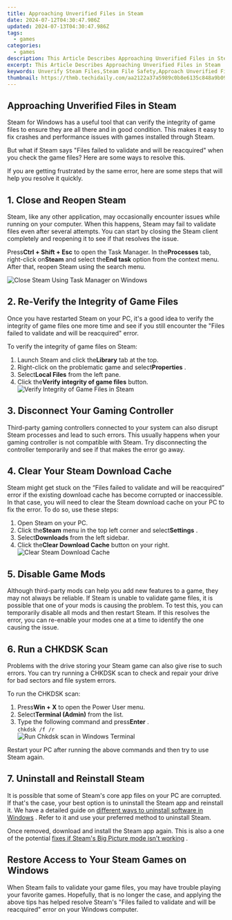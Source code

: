 ```yaml
---
title: Approaching Unverified Files in Steam
date: 2024-07-12T04:30:47.986Z
updated: 2024-07-13T04:30:47.986Z
tags:
  - games
categories:
  - games
description: This Article Describes Approaching Unverified Files in Steam
excerpt: This Article Describes Approaching Unverified Files in Steam
keywords: Unverify Steam Files,Steam File Safety,Approach Unverified Files,Steam Security Check,Verify Files Safely,Handle Steam Files Carefully,Safe Steam File Handling
thumbnail: https://thmb.techidaily.com/aa2122a37a5989c0b8e6135c848a9b094e794d7aa1b69be64b39a2ed2ad95c93.jpg
---
```


## Approaching Unverified Files in Steam

 Steam for Windows has a useful tool that can verify the integrity of game files to ensure they are all there and in good condition. This makes it easy to fix crashes and performance issues with games installed through Steam.

 But what if Steam says "Files failed to validate and will be reacquired" when you check the game files? Here are some ways to resolve this.

 If you are getting frustrated by the same error, here are some steps that will help you resolve it quickly.

## 1\. Close and Reopen Steam

 Steam, like any other application, may occasionally encounter issues while running on your computer. When this happens, Steam may fail to validate files even after several attempts. You can start by closing the Steam client completely and reopening it to see if that resolves the issue.

 Press**Ctrl + Shift + Esc** to open the Task Manager. In the**Processes** tab, right-click on**Steam** and select the**End task** option from the context menu. After that, reopen Steam using the search menu.

![Close Steam Using Task Manager on Windows](https://static1.makeuseofimages.com/wordpress/wp-content/uploads/2023/03/close-steam-using-task-manager-on-windows.jpg)

## 2\. Re-Verify the Integrity of Game Files

 Once you have restarted Steam on your PC, it's a good idea to verify the integrity of game files one more time and see if you still encounter the "Files failed to validate and will be reacquired" error.

To verify the integrity of game files on Steam:

1. Launch Steam and click the**Library** tab at the top.
2. Right-click on the problematic game and select**Properties** .
3. Select**Local Files** from the left pane.
4. Click the**Verify integrity of game files** button.  
![Verify Integrity of Game Files in Steam](https://static1.makeuseofimages.com/wordpress/wp-content/uploads/2023/03/verify-integrity-of-game-files-in-steam.jpg)

## 3\. Disconnect Your Gaming Controller

 Third-party gaming controllers connected to your system can also disrupt Steam processes and lead to such errors. This usually happens when your gaming controller is not compatible with Steam. Try disconnecting the controller temporarily and see if that makes the error go away.

## 4\. Clear Your Steam Download Cache

 Steam might get stuck on the “Files failed to validate and will be reacquired” error if the existing download cache has become corrupted or inaccessible. In that case, you will need to clear the Steam download cache on your PC to fix the error. To do so, use these steps:

1. Open Steam on your PC.
2. Click the**Steam** menu in the top left corner and select**Settings** .
3. Select**Downloads** from the left sidebar.
4. Click the**Clear Download Cache** button on your right.  
![Clear Steam Download Cache](https://static1.makeuseofimages.com/wordpress/wp-content/uploads/2023/03/clear-steam-download-cache.jpg)

## 5\. Disable Game Mods

 Although third-party mods can help you add new features to a game, they may not always be reliable. If Steam is unable to validate game files, it is possible that one of your mods is causing the problem. To test this, you can temporarily disable all mods and then restart Steam. If this resolves the error, you can re-enable your modes one at a time to identify the one causing the issue.

## 6\. Run a CHKDSK Scan

 Problems with the drive storing your Steam game can also give rise to such errors. You can try running a CHKDSK scan to check and repair your drive for bad sectors and file system errors.

To run the CHKDSK scan:

1. Press**Win + X** to open the Power User menu.
2. Select**Terminal (Admin)** from the list.
3. Type the following command and press**Enter** .  
`chkdsk /f /r`  
![Run Chkdsk scan in Windows Terminal](https://static1.makeuseofimages.com/wordpress/wp-content/uploads/2023/09/run-chkdsk-scan-in-windows-terminal.jpg)

 Restart your PC after running the above commands and then try to use Steam again.

## 7\. Uninstall and Reinstall Steam

 It is possible that some of Steam's core app files on your PC are corrupted. If that's the case, your best option is to uninstall the Steam app and reinstall it. We have a detailed guide on [different ways to uninstall software in Windows](https://www.makeuseof.com/windows-11-different-ways-to-uninstall-software/) . Refer to it and use your preferred method to uninstall Steam.

 Once removed, download and install the Steam app again. This is also a one of the potential [fixes if Steam's Big Picture mode isn't working](https://www.makeuseof.com/ways-to-fix-big-picture-mode-not-working-crashing-in-steam-for-windows/) .

## Restore Access to Your Steam Games on Windows

 When Steam fails to validate your game files, you may have trouble playing your favorite games. Hopefully, that is no longer the case, and applying the above tips has helped resolve Steam's "Files failed to validate and will be reacquired" error on your Windows computer.


<ins class="adsbygoogle"
     style="display:block"
     data-ad-format="autorelaxed"
     data-ad-client="ca-pub-7571918770474297"
     data-ad-slot="1223367746"></ins>



<ins class="adsbygoogle"
     style="display:block"
     data-ad-client="ca-pub-7571918770474297"
     data-ad-slot="8358498916"
     data-ad-format="auto"
     data-full-width-responsive="true"></ins>


